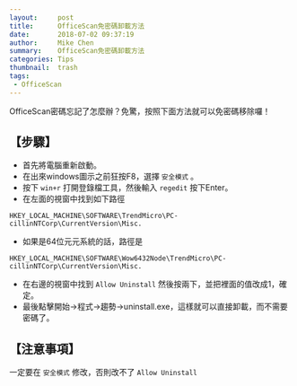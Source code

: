 ```yaml
---
layout:     post
title:      OfficeScan免密碼卸載方法
date:       2018-07-02 09:37:19
author:     Mike Chen
summary:    OfficeScan免密碼卸載方法
categories: Tips
thumbnail:  trash
tags:
 - OfficeScan
---
```


OfficeScan密碼忘記了怎麼辦？免驚，按照下面方法就可以免密碼移除囉！

## 【步驟】

* 首先將電腦重新啟動。
* 在出來windows圖示之前狂按F8，選擇 `安全模式` 。
* 按下 `win+r` 打開登錄檔工具，然後輸入 `regedit` 按下Enter。
* 在左面的視窗中找到如下路徑

```
HKEY_LOCAL_MACHINE\SOFTWARE\TrendMicro\PC-cillinNTCorp\CurrentVersion\Misc.
```

* 如果是64位元元系統的話，路徑是

```
HKEY_LOCAL_MACHINE\SOFTWARE\Wow6432Node\TrendMicro\PC-cillinNTCorp\CurrentVersion\Misc.
```

* 在右邊的視窗中找到 `Allow Uninstall` 然後按兩下，並把裡面的值改成1，確定。
* 最後點擊開始->程式->趨勢->uninstall.exe，這樣就可以直接卸載，而不需要密碼了。


## 【注意事項】
一定要在 `安全模式` 修改，否則改不了 `Allow Uninstall`
